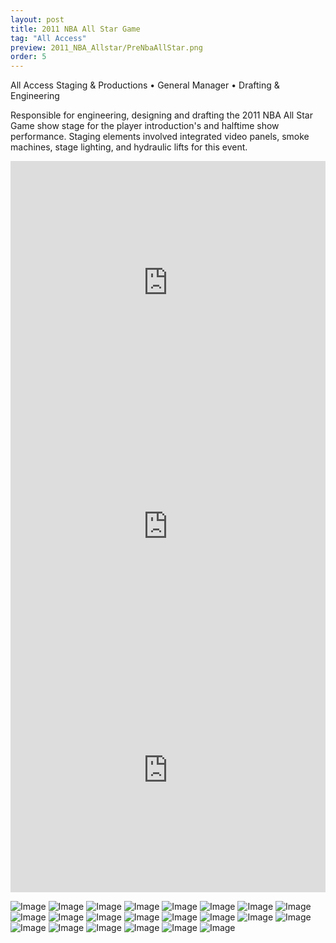 ```yaml
---
layout: post
title: 2011 NBA All Star Game
tag: "All Access"
preview: 2011_NBA_Allstar/PreNbaAllStar.png
order: 5
---
```

All Access Staging & Productions • General Manager • Drafting & Engineering

Responsible for engineering, designing and drafting the 2011 NBA All Star Game show stage for the player introduction's and halftime show performance. Staging elements involved integrated video panels, smoke machines, stage lighting, and hydraulic lifts for this event.

<div class="video-container"><iframe src="https://www.youtube.com/embed/aBmU7m_dy88?showinfo=0&rel=0" allowfullscreen="" frameborder="0" width="100%" height="390"></iframe></div>
<div class="video-container"><iframe src="https://www.youtube.com/embed/6jlKv8lBW90?showinfo=0&rel=0" allowfullscreen="" frameborder="0" width="100%" height="390"></iframe></div>
<div class="video-container"><iframe src="https://www.youtube.com/embed/phq0ZF5Epw0?showinfo=0&rel=0" allowfullscreen="" frameborder="0" width="100%" height="390"></iframe></div>

![Image](NbaAllStar1.png)
![Image](NbaAllStar2.png)
![Image](NbaAllStar3.png)
![Image](NbaAllStar4.png)
![Image](NbaAllStar5.png)
![Image](NbaAllStar6.png)
![Image](NbaAllStar7.png)
![Image](NbaAllStar11.png)
![Image](NbaAllStar12.png)
![Image](NbaAllStar13.png)
![Image](NbaAllStar14.png)
![Image](NbaAllStar15.png)
![Image](NbaAllStar16.png)
![Image](NbaAllStar17.png)
![Image](NbaAllStar18.png)
![Image](NbaAllStar19.png)
![Image](NbaAllStar20.png)
![Image](NbaAllStar21.png)
![Image](NbaAllStar22.png)
![Image](NbaAllStar23.png)
![Image](NbaAllStar24.png)
![Image](NbaAllStar25.png)

